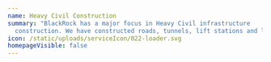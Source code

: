 ```yaml
---
name: Heavy Civil Construction
summary: "BlackRock has a major focus in Heavy Civil infrastructure
  construction. We have constructed roads, tunnels, lift stations and large utility systems. We have multiple tunneling, pipe installation and trenching crews."
icon: /static/uploads/serviceIcon/022-loader.svg
homepageVisible: false
---
```

